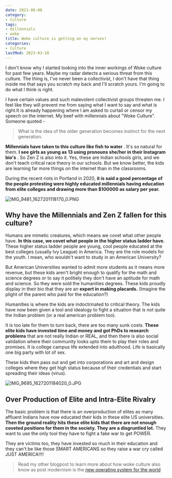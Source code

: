 ```yaml
---
date: 2021-06-08
category:
- Culture
tags:
- millennials
- woke
title: Woke culture is getting on my nerves!
categories:
- Culture
lastMod: 2023-03-10
---
```

I don't know why I started looking into the inner workings of Woke culture for past few years. Maybe my radar detects a serious threat from this culture. The thing is, I've never been a collectivist, I don't have that thing inside me that says you scratch my back and I'll scratch yours. I'm going to do what I think is right.

I have certain values and such malevolent collectivist groups threaten me. I feel like they will prevent me from saying what I want to say and what is right.It is already happening where I am asked to curtail or censor my speech on the internet.
My beef with millennials about "Woke Culture".
Someone quoted -

> What is the idea of the older generation becomes instinct for the next generation.

**Millennials have taken to this culture like fish to water** . It's so natural for them. **I see girls as young as 13 using pronouns she/her in their Instagram bio's** . So Zen Z is also into it. Yes, these are Indian schools girls, and we don't teach critical race theory in our schools. But we know better, the kids are learning far more things on the internet than in the classrooms.

During the recent riots in Portland in 2020, **it is said a good percentage of the people protesting were highly educated millennials having education from elite colleges and drawing more than $100000 as salary per year.**

![IMG_9481_1627201118170_0.PNG](https://manojnayak.mataroa.blog/images/59ba78ce.png)

## Why have the Millennials and Zen Z fallen for this culture?
Humans are mimetic creatures, which means we covet what other people have. **In this case, we covet what people in the higher status ladder have.** These higher status ladder people are young, cool people educated at the best colleges (usually Ivy League) in America. They are the role models for the youth. I mean, who wouldn't want to study in an American University?

But American Universities wanted to admit more students as it means more revenue, but these kids aren't bright enough to qualify for the math and science degrees or to say it politiely they don't have an aptitude for math and science. So they were sold the humanities degrees. These kids proudly display in their bio that they are an **expert in making placards.** (Imagine the plight of the parent who paid for the education?)

Humanities is where the kids are indoctrinated to critical theory. The kids have now been given a tool and idealogy to fight a situation that is not quite the Indian problem (or a real american problem too).

It is too late for them to turn back, there are too many sunk costs. **These elite kids have invested time and money and got PhDs to research problems** that are not really Indian or REAL, and then there is also social validation where their community looks upto them to play their roles and promises. It is college campus life extended into adulthood. Life is basically one big party with lot of sex.

These kids then pass out and get into corporations and art and design colleges where they get high status because of their credentials and start spreading their ideas (virus).

![IMG_9695_1627201184020_0.JPG](https://manojnayak.mataroa.blog/images/b35ac7a9.jpeg)

## Over Production of Elite and Intra-Elite Rivalry
The basic problem is that there is an overproduction of elites as many affluent Indians have now educated their kids in these elite US universities. **Then the ground reality hits these elite kids that there are not enough coveted positions for them in the society. They are a disgruntled lot.** They want to use the only tool they have to fight a fake war to get POWER.

They are victims too, they have invested so much in their education and they can't be like those SMART AMERICANS so they raise a war cry called JUST AMERICA!!!!

> Read my other blogpost to learn more about how woke culture also know as post modernism is the [new operating system for the world](https://blog.manojnayak.com/post-modernism-a-new-operating-system-for-the-world)
